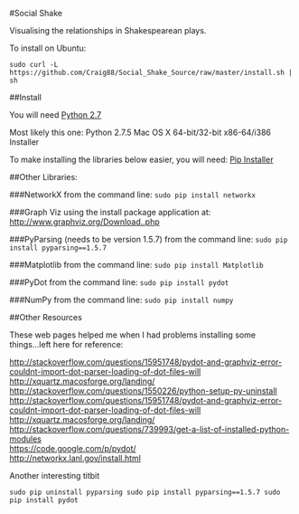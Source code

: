 #Social Shake 

Visualising the relationships in Shakespearean plays. 

To install on Ubuntu:

`sudo curl -L https://github.com/Craig88/Social_Shake_Source/raw/master/install.sh | sh`

##Install


You will need [Python 2.7](http://www.python.org/getit/)

Most likely this one: Python 2.7.5 Mac OS X 64-bit/32-bit x86-64/i386 Installer

To make installing the libraries below easier, you will need:
[Pip Installer](http://www.pip-installer.org/en/latest/installing.html)


##Other Libraries:

###NetworkX
from the command line:
`sudo pip install networkx`

###Graph Viz
using the install package application at:
http://www.graphviz.org/Download..php

###PyParsing (needs to be version 1.5.7)
from the command line:
`sudo pip install pyparsing==1.5.7`


###Matplotlib
from the command line:
`sudo pip install Matplotlib`


###PyDot
from the command line:
`sudo pip install pydot`

###NumPy
from the command line:
`sudo pip install numpy`


##Other Resources

These web pages helped me when I had problems installing some things...left here for reference:

http://stackoverflow.com/questions/15951748/pydot-and-graphviz-error-couldnt-import-dot-parser-loading-of-dot-files-will
<br/>
http://xquartz.macosforge.org/landing/  <br/>
http://stackoverflow.com/questions/1550226/python-setup-py-uninstall <br/>
http://stackoverflow.com/questions/15951748/pydot-and-graphviz-error-couldnt-import-dot-parser-loading-of-dot-files-will <br/>
http://xquartz.macosforge.org/landing/ <br/>
http://stackoverflow.com/questions/739993/get-a-list-of-installed-python-modules <br/>
https://code.google.com/p/pydot/ <br/>
http://networkx.lanl.gov/install.html <br/>

Another interesting titbit

`sudo pip uninstall pyparsing
sudo pip install pyparsing==1.5.7
sudo pip install pydot`
